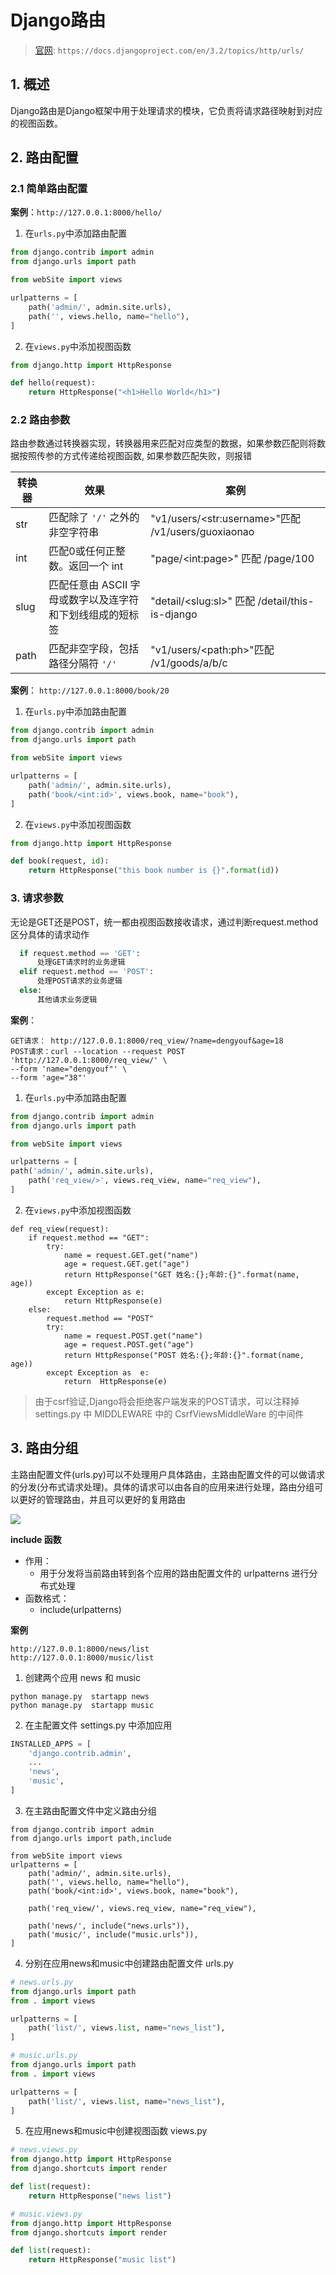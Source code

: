 # Django路由

>[官网](https://docs.djangoproject.com/en/3.2/topics/http/urls/): `https://docs.djangoproject.com/en/3.2/topics/http/urls/`

## 1. 概述

Django路由是Django框架中用于处理请求的模块，它负责将请求路径映射到对应的视图函数。


## 2. 路由配置

### 2.1 简单路由配置

**案例**：`http://127.0.0.1:8000/hello/`

1. 在`urls.py`中添加路由配置

```python
from django.contrib import admin
from django.urls import path

from webSite import views

urlpatterns = [
    path('admin/', admin.site.urls),
    path('', views.hello, name="hello"),
]
```

2. 在`views.py`中添加视图函数

```python
from django.http import HttpResponse

def hello(request):
    return HttpResponse("<h1>Hello World</h1>")
```

### 2.2 路由参数

路由参数通过转换器实现，转换器用来匹配对应类型的数据，如果参数匹配则将数据按照传参的方式传递给视图函数, 如果参数匹配失败，则报错

| 转换器 | 效果                                                      | 案例                                                |
| ------ | --------------------------------------------------------- | --------------------------------------------------- |
| str    | 匹配除了 `'/'` 之外的非空字符串                           | "v1/users/\<str:username>"匹配 /v1/users/guoxiaonao |
| int    | 匹配0或任何正整数。返回一个 int                           | "page/\<int:page>" 匹配 /page/100                   |
| slug   | 匹配任意由 ASCII 字母或数字以及连字符和下划线组成的短标签 | "detail/\<slug:sl>" 匹配 /detail/this-is-django     |
| path   | 匹配非空字段，包括路径分隔符 `'/'`                        | "v1/users/\<path:ph>"匹配 /v1/goods/a/b/c           |

**案例**： `http://127.0.0.1:8000/book/20`

1. 在`urls.py`中添加路由配置

```python
from django.contrib import admin
from django.urls import path

from webSite import views

urlpatterns = [
    path('admin/', admin.site.urls),
    path('book/<int:id>', views.book, name="book"),
]
```

2. 在`views.py`中添加视图函数

```python
from django.http import HttpResponse

def book(request, id):
    return HttpResponse("this book number is {}".format(id))
```

### 3. 请求参数

无论是GET还是POST，统一都由视图函数接收请求，通过判断request.method 区分具体的请求动作

```python
  if request.method == 'GET':
      处理GET请求时的业务逻辑
  elif request.method == 'POST':
      处理POST请求的业务逻辑
  else:
      其他请求业务逻辑
```


**案例**：
```
GET请求： http://127.0.0.1:8000/req_view/?name=dengyouf&age=18
POST请求：curl --location --request POST 'http://127.0.0.1:8000/req_view/' \
--form 'name="dengyouf"' \
--form 'age="38"' 
```

1. 在`urls.py`中添加路由配置
```python
from django.contrib import admin
from django.urls import path

from webSite import views

urlpatterns = [
path('admin/', admin.site.urls),  
    path('req_view/>', views.req_view, name="req_view"),
]
```
2. 在`views.py`中添加视图函数
```
def req_view(request):
    if request.method == "GET":
        try:
            name = request.GET.get("name")
            age = request.GET.get("age")
            return HttpResponse("GET 姓名:{};年龄:{}".format(name, age))
        except Exception as e:
            return HttpResponse(e)
    else:
        request.method == "POST"
        try:
            name = request.POST.get("name")
            age = request.POST.get("age")
            return HttpResponse("POST 姓名:{};年龄:{}".format(name, age))
        except Exception as  e:
            return  HttpResponse(e)

```

 > 由于csrf验证,Django将会拒绝客户端发来的POST请求，可以注释掉 settings.py 中 MIDDLEWARE 中的 CsrfViewsMiddleWare 的中间件 


## 3. 路由分组

主路由配置文件(urls.py)可以不处理用户具体路由，主路由配置文件的可以做请求的分发(分布式请求处理)。具体的请求可以由各自的应用来进行处理，路由分组可以更好的管理路由，并且可以更好的复用路由

![](./imgs/django03.png)

**include 函数**

- 作用：
    - 用于分发将当前路由转到各个应用的路由配置文件的 urlpatterns 进行分布式处理
- 函数格式：
    - include(urlpatterns)

**案例**
```
http://127.0.0.1:8000/news/list
http://127.0.0.1:8000/music/list
```

1. 创建两个应用 news 和 music
```shell
python manage.py  startapp news
python manage.py  startapp music
```
2. 在主配置文件 settings.py 中添加应用
```python
INSTALLED_APPS = [
    'django.contrib.admin',
    ...
    'news',
    'music',
]
```

3. 在主路由配置文件中定义路由分组
```
from django.contrib import admin
from django.urls import path,include

from webSite import views
urlpatterns = [
    path('admin/', admin.site.urls),
    path('', views.hello, name="hello"),
    path('book/<int:id>', views.book, name="book"),

    path('req_view/', views.req_view, name="req_view"),

    path('news/', include("news.urls")),
    path('music/', include("music.urls")),
]
```

4. 分别在应用news和music中创建路由配置文件 urls.py
```python
# news.urls.py
from django.urls import path
from . import views

urlpatterns = [
    path('list/', views.list, name="news_list"),
]

# music.urls.py
from django.urls import path
from . import views

urlpatterns = [
    path('list/', views.list, name="news_list"),
]
```

5. 在应用news和music中创建视图函数 views.py
```python
# news.views.py
from django.http import HttpResponse
from django.shortcuts import render

def list(request):
    return HttpResponse("news list")

# music.views.py
from django.http import HttpResponse
from django.shortcuts import render

def list(request):
    return HttpResponse("music list")
```







